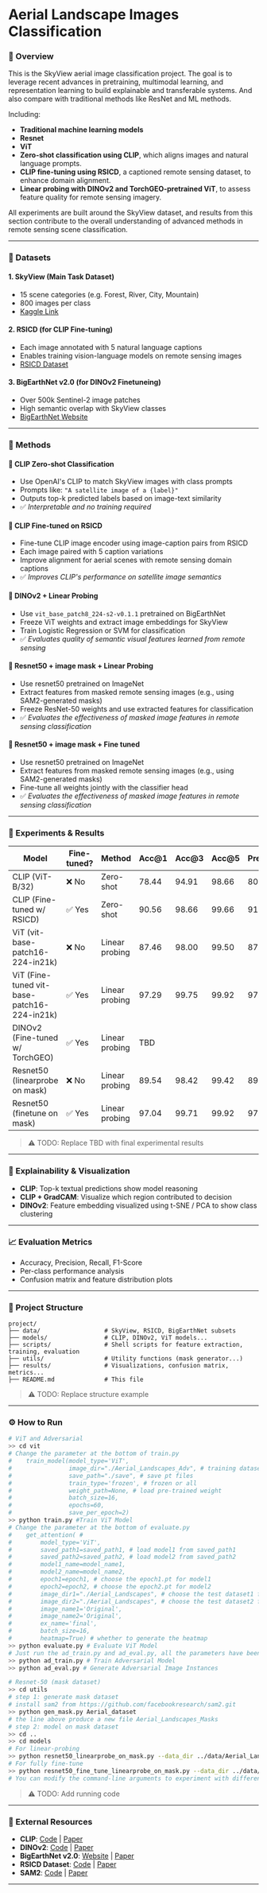 # Aerial Landscape Images Classification

### 📌 Overview
This is the SkyView aerial image classification project. The goal is to leverage recent advances in pretraining, multimodal learning, and representation learning to build explainable and transferable systems. And also compare with traditional methods like ResNet and ML methods.

Including:

- **Traditional machine learning models**
- **Resnet**
- **ViT**
- **Zero-shot classification using CLIP**, which aligns images and natural language prompts.
- **CLIP fine-tuning using RSICD**, a captioned remote sensing dataset, to enhance domain alignment.
- **Linear probing with DINOv2 and TorchGEO-pretrained ViT**, to assess feature quality for remote sensing imagery.

All experiments are built around the SkyView dataset, and results from this section contribute to the overall understanding of advanced methods in remote sensing scene classification.

---

### 📁 Datasets

#### 1. SkyView (Main Task Dataset)
- 15 scene categories (e.g. Forest, River, City, Mountain)
- 800 images per class
- [Kaggle Link](https://www.kaggle.com/datasets/ankit1743/skyview-an-aerial-landscape-dataset)

#### 2. RSICD (for CLIP Fine-tuning)
- Each image annotated with 5 natural language captions
- Enables training vision-language models on remote sensing images
- [RSICD Dataset](https://github.com/201528014227051/RSICD_optimal)

#### 3. BigEarthNet v2.0 (for DINOv2 Finetuneing)
- Over 500k Sentinel-2 image patches
- High semantic overlap with SkyView classes
- [BigEarthNet Website](https://bigearth.net)

---

### 🧠 Methods

#### 🔹 CLIP Zero-shot Classification
- Use OpenAI's CLIP to match SkyView images with class prompts
- Prompts like: `"A satellite image of a {label}"`
- Outputs top-k predicted labels based on image-text similarity
- ✅ *Interpretable and no training required*

#### 🔹 CLIP Fine-tuned on RSICD
- Fine-tune CLIP image encoder using image-caption pairs from RSICD
- Each image paired with 5 caption variations
- Improve alignment for aerial scenes with remote sensing domain captions
- ✅ *Improves CLIP's performance on satellite image semantics*

#### 🔹 DINOv2 + Linear Probing
- Use `vit_base_patch8_224-s2-v0.1.1` pretrained on BigEarthNet
- Freeze ViT weights and extract image embeddings for SkyView
- Train Logistic Regression or SVM for classification
- ✅ *Evaluates quality of semantic visual features learned from remote sensing*

#### 🔹 Resnet50 + image mask + Linear Probing
- Use resnet50 pretrained on ImageNet
- Extract features from masked remote sensing images (e.g., using SAM2-generated masks)
- Freeze ResNet-50 weights and use extracted features for classification
- ✅ *Evaluates the effectiveness of masked image features in remote sensing classification*


#### 🔹 Resnet50 + image mask + Fine tuned
- Use resnet50 pretrained on ImageNet
- Extract features from masked remote sensing images (e.g., using SAM2-generated masks)
- Fine-tune all weights jointly with the classifier head
- ✅ *Evaluates the effectiveness of masked image features in remote sensing classification*
---

### 🔬 Experiments & Results


| Model                                       | Fine-tuned?  | Method         | Acc@1 | Acc@3 | Acc@5 | Precision | Recall | F1    |
|---------------------------------------------|--------------|----------------|-------|-------|-------|-----------|--------|-------|
| CLIP (ViT-B/32)                             | ❌ No        | Zero-shot      | 78.44 | 94.91 | 98.66 | 80.85     | 78.44  | 77.33 |
| CLIP (Fine-tuned w/ RSICD)                  | ✅ Yes       | Zero-shot      | 90.56 | 98.66 | 99.66 | 91.22     | 90.56  | 90.45 |
| ViT (vit-base-patch16-224-in21k)            | ❌ No        | Linear probing | 87.46 | 98.00 | 99.50 | 87.52     | 87.49  | 87.46 |
| ViT (Fine-tuned vit-base-patch16-224-in21k) | ✅ Yes       | Linear probing | 97.29 | 99.75 | 99.92 | 97.44     | 97.38  | 97.35 |
| DINOv2 (Fine-tuned w/ TorchGEO)             | ✅ Yes       | Linear probing | TBD   |       |       |           |        |       |
| Resnet50 (linearprobe on mask)              | ❌ No        | Linear probing | 89.54 | 98.42 | 99.42 | 89.69     | 89.67  | 89.65 |
| Resnet50 (finetune on mask)                 | ✅ Yes       | Linear probing | 97.04 | 99.71 | 99.92 | 97.09     | 97.09  | 97.08 |

> ⚠️ TODO: Replace TBD with final experimental results

---

### 🧠 Explainability & Visualization
- **CLIP**: Top-k textual predictions show model reasoning
- **CLIP + GradCAM**: Visualize which region contributed to decision
- **DINOv2**: Feature embedding visualized using t-SNE / PCA to show class clustering

---

### 📈 Evaluation Metrics
- Accuracy, Precision, Recall, F1-Score
- Per-class performance analysis
- Confusion matrix and feature distribution plots

---

### 📂 Project Structure
```
project/
├── data/                  # SkyView, RSICD, BigEarthNet subsets
├── models/                # CLIP, DINOv2, ViT models...
├── scripts/               # Shell scripts for feature extraction, training, evaluation
├── utils/                 # Utility functions (mask generator...)
├── results/               # Visualizations, confusion matrix, metrics...
├── README.md              # This file
```

> ⚠️ TODO: Replace structure example
---

### ⚙️ How to Run

```bash
# ViT and Adversarial
>> cd vit
# Change the parameter at the bottom of train.py
#    train_model(model_type='ViT',
#                image_dir="./Aerial_Landscapes_Adv", # training dataset path
#                save_path="./save", # save pt files
#                train_type='frozen', # frozen or all
#                weight_path=None, # load pre-trained weight
#                batch_size=16,
#                epochs=60,
#                save_per_epoch=2)
>> python train.py #Train ViT Model
# Change the parameter at the bottom of evaluate.py
#    get_attention( #
#        model_type='ViT',
#        saved_path1=saved_path1, # load model1 from saved_path1
#        saved_path2=saved_path2, # load model2 from saved_path2
#        model1_name=model_name1,
#        model2_name=model_name2,
#        epoch1=epoch1, # choose the epoch1.pt for model1
#        epoch2=epoch2, # choose the epoch2.pt for model2
#        image_dir1="./Aerial_Landscapes", # choose the test dataset1 for model1
#        image_dir2="./Aerial_Landscapes", # choose the test dataset2 for model2
#        image_name1='Original',
#        image_name2='Original',
#        ex_name='final',
#        batch_size=16,
#        heatmap=True) # whether to generate the heatmap
>> python evaluate.py # Evaluate ViT Model
# Just run the ad_train.py and ad_eval.py, all the parameters have been set. 
>> python ad_train.py # Train Adversarial Model
>> python ad_eval.py # Generate Adversarial Image Instances
```

```bash
# Resnet-50 (mask dataset)
>> cd utils
# step 1: generate mask dataset
# install sam2 from https://github.com/facebookresearch/sam2.git
>> python gen_mask.py Aerial_dataset
# the line above produce a new file Aerial_Landscapes_Masks
# step 2: model on mask dataset
>> cd ..
>> cd models
# For linear-probing
>> python resnet50_linearprobe_on_mask.py --data_dir ../data/Aerial_Landscapes_Masks --epochs 10 --batch_size 256 --lr 0.0001
# For fully fine-tune
>> python resnet50_fine_tune_linearprobe_on_mask.py --data_dir ../data/Aerial_Landscapes_Masks --epochs 10 --batch_size 256 --lr 0.0001
# You can modify the command-line arguments to experiment with different model hyperparameters.
```

> ⚠️ TODO: Add running code

---

### 🔗 External Resources
- **CLIP**: [Code](https://github.com/openai/CLIP) | [Paper](https://arxiv.org/abs/2103.00020)
- **DINOv2**: [Code](https://github.com/facebookresearch/dinov2) | [Paper](https://arxiv.org/abs/2304.07193)
- **BigEarthNet v2.0**: [Website](https://bigearth.net) | [Paper](https://arxiv.org/abs/2407.03653)
- **RSICD Dataset**: [Code](https://github.com/201528014227051/RSICD_optimal) | [Paper](https://arxiv.org/abs/1712.07835)
- **SAM2**: [Code](https://github.com/facebookresearch/sam2.git) | [Paper](https://arxiv.org/abs/2408.00714)

---

